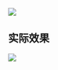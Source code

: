 [![](https://img.shields.io/badge/version-v0.5-green)](./String%20Manipulation.alfredworkflow)


## 实际效果

![](./screenshot.gif)
